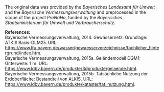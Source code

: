 The original data was provided by the *Bayerisches Landesamt für Umwelt* and the *Bayerische Vermessungsverwaltung* and preprocessed in the scope of the project *ProNaHo*, funded by the *Bayerisches Staatsministerium für Umwelt und Verbraucherschutz*.

**References:**<br>
Bayerische Vermessungsverwaltung, 2014. Gewässernetz: Grundlage: ATKIS Basis-DLM25. URL: https://www.lfu.bayern.de/wasser/gewaesserverzeichnisse/fachlicher_hintergrund/index.htm. <br>
Bayerische Vermessungsverwaltung, 2015a. Geländemodell DGM1: Gitterweite: 1 m. URL: https://www.ldbv.bayern.de/produkte/3dprodukte/gelaende.html. <br>
Bayerische Vermessungsverwaltung, 2015b. Tatsächliche Nutzung der Erdoberfläche: Bestandteil von ALKIS. URL: https://www.ldbv.bayern.de/produkte/kataster/tat_nutzung.html.
